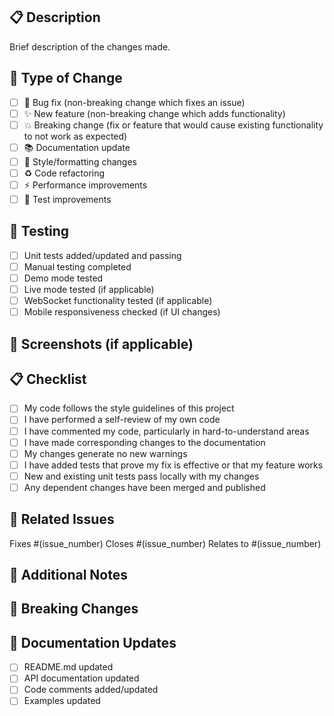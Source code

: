## 📋 Description
Brief description of the changes made.

## 🔄 Type of Change
- [ ] 🐛 Bug fix (non-breaking change which fixes an issue)
- [ ] ✨ New feature (non-breaking change which adds functionality)
- [ ] 💥 Breaking change (fix or feature that would cause existing functionality to not work as expected)
- [ ] 📚 Documentation update
- [ ] 🎨 Style/formatting changes
- [ ] ♻️ Code refactoring
- [ ] ⚡ Performance improvements
- [ ] 🧪 Test improvements

## 🧪 Testing
- [ ] Unit tests added/updated and passing
- [ ] Manual testing completed
- [ ] Demo mode tested
- [ ] Live mode tested (if applicable)
- [ ] WebSocket functionality tested (if applicable)
- [ ] Mobile responsiveness checked (if UI changes)

## 📸 Screenshots (if applicable)
<!-- Add screenshots of UI changes -->

## 📋 Checklist
- [ ] My code follows the style guidelines of this project
- [ ] I have performed a self-review of my own code
- [ ] I have commented my code, particularly in hard-to-understand areas
- [ ] I have made corresponding changes to the documentation
- [ ] My changes generate no new warnings
- [ ] I have added tests that prove my fix is effective or that my feature works
- [ ] New and existing unit tests pass locally with my changes
- [ ] Any dependent changes have been merged and published

## 🔗 Related Issues
Fixes #(issue_number)
Closes #(issue_number)
Relates to #(issue_number)

## 📝 Additional Notes
<!-- Any additional information that reviewers should know -->

## 🧹 Breaking Changes
<!-- List any breaking changes and migration steps -->

## 📖 Documentation Updates
- [ ] README.md updated
- [ ] API documentation updated
- [ ] Code comments added/updated
- [ ] Examples updated
